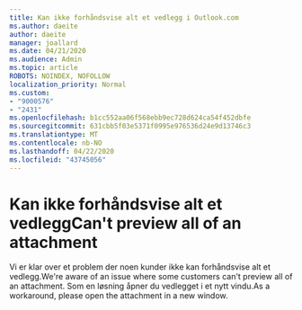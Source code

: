 ```yaml
---
title: Kan ikke forhåndsvise alt et vedlegg i Outlook.com
ms.author: daeite
author: daeite
manager: joallard
ms.date: 04/21/2020
ms.audience: Admin
ms.topic: article
ROBOTS: NOINDEX, NOFOLLOW
localization_priority: Normal
ms.custom:
- "9000576"
- "2431"
ms.openlocfilehash: b1cc552aa06f568ebb9ec728d624ca54f452dbfe
ms.sourcegitcommit: 631cbb5f03e5371f0995e976536d24e9d13746c3
ms.translationtype: MT
ms.contentlocale: nb-NO
ms.lasthandoff: 04/22/2020
ms.locfileid: "43745056"
---
```

# <a name="cant-preview-all-of-an-attachment"></a><span data-ttu-id="e0a64-102">Kan ikke forhåndsvise alt et vedlegg</span><span class="sxs-lookup"><span data-stu-id="e0a64-102">Can't preview all of an attachment</span></span>

<span data-ttu-id="e0a64-103">Vi er klar over et problem der noen kunder ikke kan forhåndsvise alt et vedlegg.</span><span class="sxs-lookup"><span data-stu-id="e0a64-103">We're aware of an issue where some customers can't preview all of an attachment.</span></span> <span data-ttu-id="e0a64-104">Som en løsning åpner du vedlegget i et nytt vindu.</span><span class="sxs-lookup"><span data-stu-id="e0a64-104">As a workaround, please open the attachment in a new window.</span></span>